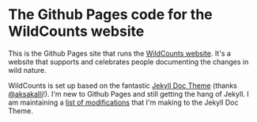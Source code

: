 # The Github Pages code for the WildCounts website

This is the Github Pages site that runs the [WildCounts website](https://www.wildcounts.org). It's a website that supports and celebrates people documenting the changes in wild nature.

WildCounts is set up based on the fantastic [Jekyll Doc Theme](https://github.com/aksakalli/jekyll-doc-theme) (thanks [@aksakalli](https://github.com/aksakalli)!). I'm new to Github Pages and still getting the hang of Jekyll. I am maintaining a [list of modifications](https://github.com/mjon/WildCounts/blob/main/Modifications_to_Jekyll_Docs_theme.md) that I'm making to the Jekyll Doc Theme.
